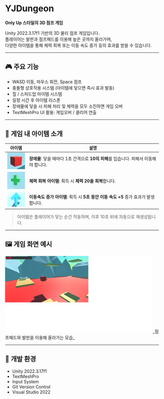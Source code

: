 # YJDungeon
**Only Up 스타일의 3D 점프 게임**

Unity 2022.3.17f1 기반의 3D 물리 점프 게임입니다.  
플레이어는 발판과 점프패드를 이용해 높은 곳까지 올라가며,  
다양한 아이템을 통해 체력 회복 또는 이동 속도 증가 등의 효과를 받을 수 있습니다.

---

## 🎮 주요 기능

- WASD 이동, 마우스 회전, Space 점프
- 충돌형 상호작용 시스템 (아이템에 닿으면 즉시 효과 발동)
- 힐 / 스피드업 아이템 시스템
- 일정 시간 후 아이템 리스폰
- 장애물에 닿을 시 피해 처리 및 체력을 모두 소진하면 게임 오버
- TextMeshPro UI 활용: 게임오버 / 클리어 연출

---

## 💼 게임 내 아이템 소개

| 아이템 | 설명 |
|--------|------|
| <img src="README_assets/obstacle.png" width="64"/> | **장애물**: 닿을 때마다 1초 간격으로 **10의 피해**를 입습니다. 피해서 이동해야 합니다. |
| <img src="README_assets/heal_item.png" width="64"/> | **체력 회복 아이템**: 획득 시 **체력 20을 회복**합니다. |
| <img src="README_assets/speed_item.png" width="64"/> | **이동속도 증가 아이템**: 획득 시 **5초 동안 이동 속도 +5** 증가 효과가 발생합니다. |

> 아이템은 플레이어가 닿는 순간 작동하며, 이후 10초 뒤에 자동으로 재생성됩니다.

---

## 🖼️ 게임 화면 예시

<img src="README_assets/game_play.png" width="480"/>  
_점프패드와 발판을 이용해 올라가는 모습_

---

## 🔧 개발 환경

- Unity 2022.3.17f1
- TextMeshPro
- Input System
- Git Version Control
- Visual Studio 2022

